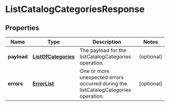 
# ListCatalogCategoriesResponse

## Properties
Name | Type | Description | Notes
------------ | ------------- | ------------- | -------------
**payload** | [**ListOfCategories**](ListOfCategories.md) | The payload for the listCatalogCategories operation. |  [optional]
**errors** | [**ErrorList**](ErrorList.md) | One or more unexpected errors occurred during the listCatalogCategories operation. |  [optional]



